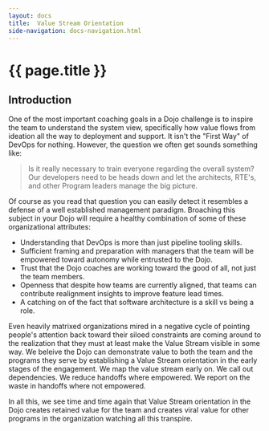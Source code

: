 ```yaml
---
layout: docs
title:  Value Stream Orientation
side-navigation: docs-navigation.html
---
```


# {{ page.title }}

## Introduction

One of the most important coaching goals in a Dojo challenge is to inspire the team to understand the system view, specifically how value flows from ideation all the way to deployment and support. It isn't the "First Way" of DevOps for nothing. However, the question we often get sounds something like:

> Is it really necessary to train everyone regarding the overall system? Our developers need to be heads down and let the architects, RTE's, and other Program leaders manage the big picture.

Of course as you read that question you can easily detect it resembles a defense of a well established management paradigm. Broaching this subject in your Dojo will require a healthy combination of some of these organizational attributes:

* Understanding that DevOps is more than just pipeline tooling skills.
* Sufficient framing and preparation with managers that the team will be empowered toward autonomy while entrusted to the Dojo.
* Trust that the Dojo coaches are working toward the good of all, not just the team members.
* Openness that despite how teams are currently aligned, that teams can contribute realignment insights to improve feature lead times. 
* A catching on of the fact that software architecture is a skill vs being a role.

Even heavily matrixed organizations mired in a negative cycle of pointing people's attention back toward their siloed constraints are coming around to the realization that they must at least make the Value Stream visible in some way. We beleive the Dojo can demonstrate value to both the team and the programs they serve by establishing a Value Stream orientation in the early stages of the engagement. We map the value stream early on. We call out dependencies. We reduce handoffs where empowered. We report on the waste in handoffs where not empowered. 

In all this, we see time and time again that Value Stream orientation in the Dojo creates retained value for the team and creates viral value for other programs in the organization watching all this transpire. 